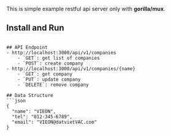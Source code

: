 This is simple example restful api server only with **gorilla/mux**.  

## Install and Run
```shell

## API Endpoint
- http://localhost:3000/api/v1/companies
    - `GET`: get list of companies
    - `POST`: create company
- http://localhost:3000/api/v1/companies/{name}
    - `GET`: get company
    - `PUT`: update company
    - `DELETE`: remove company

## Data Structure
```json
{
  "name": "VIEON",
  "tel": "012-345-6789",
  "email": "VIEON@datvietVAC.com"
}
```
